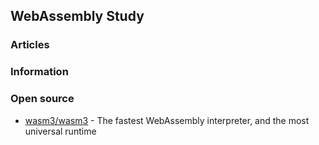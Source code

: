 ## WebAssembly Study


### Articles



### Information



### Open source
- [wasm3/wasm3](https://github.com/wasm3/wasm3) - The fastest WebAssembly interpreter, and the most universal runtime

